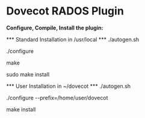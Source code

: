 Dovecot RADOS Plugin
====================

**Configure, Compile, Install the plugin:**

*** Standard Installation in /usr/local ***
./autogen.sh

./configure

make

sudo make install

*** User Installation in ~/dovecot ***
./autogen.sh

./configure --prefix=/home/user/dovecot

make install
